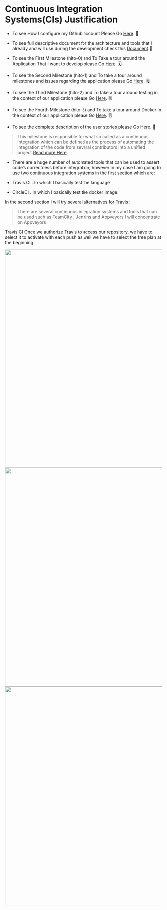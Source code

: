
# Continuous Integration Systems(CIs) Justification

- To see How I configure my Github account Please Go [Here](https://github.com/khawla-k-banydomi/ActivityScheduler/blob/main/doc/Configuration.md). 🔧
- To see full descriptive document for the architecture and tools that I already and will use during the development check this [Document](https://github.com/khawla-k-banydomi/ActivityScheduler/blob/main/doc/Architecture.md) 📔
- To see the First Milestone (hito-0) and To Take a tour around the Application That I want to develop please Go [Here](https://github.com/khawla-k-banydomi/ActivityScheduler/blob/main/doc/MS0_Description.md). 🗓️

- To see the Second Milestone (hito-1) and To take a tour around milestones and issues regarding the application please Go [Here](https://github.com/khawla-k-banydomi/ActivityScheduler/blob/main/doc/MS1_Specifying%20and%20planning%20the%20project.md). 🗒️

- To see the Third Milestone (hito-2) and To take a tour around testing in the context of our application please Go [Here](https://github.com/khawla-k-banydomi/ActivityScheduler/blob/main/doc/MS2_Testing.md). 🗒️

- To see the Fourth Milestone (hito-3) and To take a tour around Docker in the context of our application please Go [Here](https://github.com/khawla-k-banydomi/ActivityScheduler/blob/main/doc/MS3_Docker-documentation.md). 🗒️

- To see the complete description of the user stories please Go [Here](https://github.com/khawla-k-banydomi/ActivityScheduler/blob/main/doc/User-Stories.md). 📓

> This milestone is responsible for what so called as a continuous integration which can be defined as the process of automating the integration of the code from several contributors into a unified project.[Read more Here](https://www.atlassian.com/continuous-delivery/continuous-integration).

- There are a huge number of automated tools that can be used to assert code’s correctness before integration; however in my case I am going to use two continuous integration systems in the first section which are:

- Travis CI . In which I basically test the language
- CircleCI .  In which I basically test the docker Image.

In the second section I will try several alternatives for Travis :
> There are several continuous integration systems and tools that can be used such as TeamCity , Jenkins and Appveyors I will concentrate on Appveyors 

Travis CI
Once we authorize Travis to access our repository, we have to select it to activate with each push as well we have to select the free plan at the beginning.

<img src="https://github.com/khawla-k-banydomi/schedulerapi/blob/main/doc/Travis%20Access.png" width="1000" height="700">

<img src="https://github.com/khawla-k-banydomi/schedulerapi/blob/main/doc/Travis%20after%20building.png" width="1000" height="700">


<img src="https://github.com/khawla-k-banydomi/schedulerapi/blob/main/doc/Travis%20build.png" width="1000" height="700">




